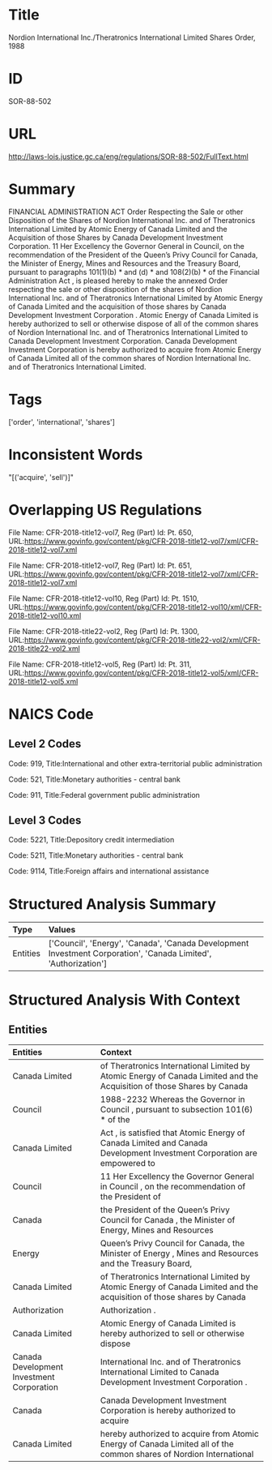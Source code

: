 # Title
Nordion International Inc./Theratronics International Limited Shares Order, 1988


# ID
SOR-88-502

# URL
http://laws-lois.justice.gc.ca/eng/regulations/SOR-88-502/FullText.html


# Summary
FINANCIAL ADMINISTRATION ACT Order Respecting the Sale or other Disposition of the Shares of Nordion International Inc. and of Theratronics International Limited by Atomic Energy of Canada Limited and the Acquisition of those Shares by Canada Development Investment Corporation.
11 Her Excellency the Governor General in Council, on the recommendation of the President of the Queen’s Privy Council for Canada, the Minister of Energy, Mines and Resources and the Treasury Board, pursuant to paragraphs 101(1)(b) *  and (d) *  and 108(2)(b) *  of the  Financial Administration Act , is pleased hereby to make the annexed  Order respecting the sale or other disposition of the shares of Nordion International Inc. and of Theratronics International Limited by Atomic Energy of Canada Limited and the acquisition of those shares by Canada Development Investment Corporation .
Atomic Energy of Canada Limited is hereby authorized to sell or otherwise dispose of all of the common shares of Nordion International Inc. and of Theratronics International Limited to Canada Development Investment Corporation.
Canada Development Investment Corporation is hereby authorized to acquire from Atomic Energy of Canada Limited all of the common shares of Nordion International Inc. and of Theratronics International Limited.


# Tags
['order', 'international', 'shares']


# Inconsistent Words
"[('acquire', 'sell')]"


# Overlapping US Regulations
File Name: CFR-2018-title12-vol7, Reg (Part) Id: Pt. 650, URL:https://www.govinfo.gov/content/pkg/CFR-2018-title12-vol7/xml/CFR-2018-title12-vol7.xml

File Name: CFR-2018-title12-vol7, Reg (Part) Id: Pt. 651, URL:https://www.govinfo.gov/content/pkg/CFR-2018-title12-vol7/xml/CFR-2018-title12-vol7.xml

File Name: CFR-2018-title12-vol10, Reg (Part) Id: Pt. 1510, URL:https://www.govinfo.gov/content/pkg/CFR-2018-title12-vol10/xml/CFR-2018-title12-vol10.xml

File Name: CFR-2018-title22-vol2, Reg (Part) Id: Pt. 1300, URL:https://www.govinfo.gov/content/pkg/CFR-2018-title22-vol2/xml/CFR-2018-title22-vol2.xml

File Name: CFR-2018-title12-vol5, Reg (Part) Id: Pt. 311, URL:https://www.govinfo.gov/content/pkg/CFR-2018-title12-vol5/xml/CFR-2018-title12-vol5.xml




# NAICS Code
## Level 2 Codes
Code: 919, Title:International and other extra-territorial public administration

Code: 521, Title:Monetary authorities - central bank

Code: 911, Title:Federal government public administration




## Level 3 Codes
Code: 5221, Title:Depository credit intermediation

Code: 5211, Title:Monetary authorities - central bank

Code: 9114, Title:Foreign affairs and international assistance







# Structured Analysis Summary
| Type     | Values                                                                                                          |
|:---------|:----------------------------------------------------------------------------------------------------------------|
| Entities | ['Council', 'Energy', 'Canada', 'Canada Development Investment Corporation', 'Canada Limited', 'Authorization'] |


# Structured Analysis With Context
 


## Entities
| Entities                                  | Context                                                                                                                |
|:------------------------------------------|:-----------------------------------------------------------------------------------------------------------------------|
| Canada Limited                            | of Theratronics International Limited by Atomic Energy of Canada Limited and the Acquisition of those Shares by Canada |
| Council                                   | 1988-2232 Whereas the Governor in  Council , pursuant to subsection 101(6) * of the                                    |
| Canada Limited                            | Act , is satisfied that Atomic Energy of Canada Limited and Canada Development Investment Corporation are empowered to |
| Council                                   | 11 Her Excellency the Governor General in  Council , on the recommendation of the President of                         |
| Canada                                    | the President of the Queen’s Privy Council for Canada , the Minister of Energy, Mines and Resources                    |
| Energy                                    | Queen’s Privy Council for Canada, the Minister of Energy , Mines and Resources and the Treasury Board,                 |
| Canada Limited                            | of Theratronics International Limited by Atomic Energy of Canada Limited and the acquisition of those shares by Canada |
| Authorization                             | Authorization .                                                                                                        |
| Canada Limited                            | Atomic Energy of  Canada Limited is hereby authorized to sell or otherwise dispose                                     |
| Canada Development Investment Corporation | International Inc. and of Theratronics International Limited to Canada Development Investment Corporation .            |
| Canada                                    | Canada Development Investment Corporation is hereby authorized to acquire                                              |
| Canada Limited                            | hereby authorized to acquire from Atomic Energy of Canada Limited all of the common shares of Nordion International    |



